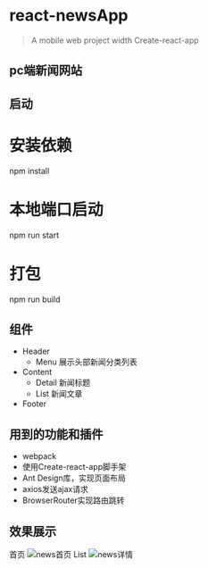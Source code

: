 
# react-newsApp

> A mobile web project width Create-react-app  


## pc端新闻网站
## 启动

# 安装依赖
npm install

# 本地端口启动
npm run start

# 打包
npm run build


## 组件
* Header 
	* Menu 展示头部新闻分类列表 
* Content 
	* Detail 新闻标题 
	* List 新闻文章
* Footer
	

## 用到的功能和插件
* webpack
* 使用Create-react-app脚手架
* Ant Design库，实现页面布局
* axios发送ajax请求
* BrowserRouter实现路由跳转

## 效果展示
首页
![news首页](https://user-images.githubusercontent.com/87061098/127095332-cf19e68d-729e-48fa-9dbc-94bb53561e01.png)
List
![news详情](https://user-images.githubusercontent.com/87061098/127095380-0ec9968a-196e-41bb-ae0b-a8dfd5cf91d8.png)

